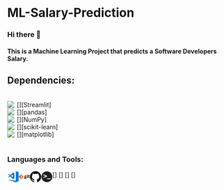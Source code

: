 # ML-Salary-Prediction
### Hi there 👋

#### This is a Machine Learning Project that predicts a Software Developers Salary. 

## Dependencies:

<br />
[<img align="left" width="22px" src="https://cdn.jsdelivr.net/npm/simple-icons@3.13.0/icons/pandas.svg" />][Streamlit]
<br />
[<img align="left" width="22px" src="https://upload.wikimedia.org/wikipedia/commons/e/ed/Pandas_logo.svg" />][pandas]
<br />
[<img align="left" width="22px" src="https://upload.wikimedia.org/wikipedia/commons/3/31/NumPy_logo_2020.svg" />][NumPy]
<br />
[<img align="left" width="22px" src="https://upload.wikimedia.org/wikipedia/commons/0/05/Scikit_learn_logo_small.svg" />][scikit-learn]
<br />
[<img align="left" width="22px" src="https://upload.wikimedia.org/wikipedia/commons/8/84/Matplotlib_icon.svg" />][matplotlib]
<br />

<br />

### Languages and Tools:

[<img align="left" alt="Visual Studio Code" width="26px" src="https://raw.githubusercontent.com/github/explore/80688e429a7d4ef2fca1e82350fe8e3517d3494d/topics/visual-studio-code/visual-studio-code.png" />]
[<img align="left" alt="Git" width="26px" src="https://raw.githubusercontent.com/github/explore/80688e429a7d4ef2fca1e82350fe8e3517d3494d/topics/git/git.png" />]
[<img align="left" alt="GitHub" width="26px" src="https://raw.githubusercontent.com/github/explore/78df643247d429f6cc873026c0622819ad797942/topics/github/github.png" />]
[<img align="left" alt="Terminal" width="26px" src="https://raw.githubusercontent.com/github/explore/80688e429a7d4ef2fca1e82350fe8e3517d3494d/topics/terminal/terminal.png" />]

<br />

[Streamlit]: https://streamlit.io/
[pandas]: https://pandas.pydata.org/
[NumPy]: https://numpy.org/
[scikit-learn]: https://scikit-learn.org/stable/
[matplotlib]: https://matplotlib.org/
